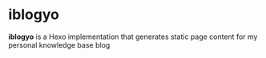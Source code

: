 # iblogyo

**iblogyo** is a Hexo implementation that generates static page content for my personal knowledge base blog